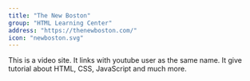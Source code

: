 ```yaml
---
title: "The New Boston"
group: "HTML Learning Center"
address: "https://thenewboston.com/"
icon: "newboston.svg"
---
```


This is a video site. It links with youtube user as the same name.
It give tutorial about HTML, CSS, JavaScript and much more.
